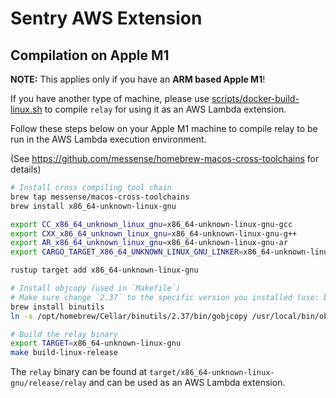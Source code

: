 # Sentry AWS Extension

## Compilation on Apple M1

**NOTE:** This applies only if you have an **ARM based Apple M1**!

If you have another type of machine, please use
[scripts/docker-build-linux.sh](scripts/docker-build-linux.sh) to compile
`relay` for using it as an AWS Lambda extension.

Follow these steps below on your Apple M1 machine to compile relay to be
run in the AWS Lambda execution environment.

(See https://github.com/messense/homebrew-macos-cross-toolchains for details)

```bash
# Install cross compiling tool chain
brew tap messense/macos-cross-toolchains
brew install x86_64-unknown-linux-gnu

export CC_x86_64_unknown_linux_gnu=x86_64-unknown-linux-gnu-gcc
export CXX_x86_64_unknown_linux_gnu=x86_64-unknown-linux-gnu-g++
export AR_x86_64_unknown_linux_gnu=x86_64-unknown-linux-gnu-ar
export CARGO_TARGET_X86_64_UNKNOWN_LINUX_GNU_LINKER=x86_64-unknown-linux-gnu-gcc

rustup target add x86_64-unknown-linux-gnu

# Install objcopy (used in `Makefile`)
# Make sure change `2.37` to the specific version you installed (use: brew info binutils)
brew install binutils
ln -s /opt/homebrew/Cellar/binutils/2.37/bin/gobjcopy /usr/local/bin/objcopy

# Build the relay binary
export TARGET=x86_64-unknown-linux-gnu
make build-linux-release
```

The `relay` binary can be found at `target/x86_64-unknown-linux-gnu/release/relay`
and can be used as an AWS Lambda extension.
